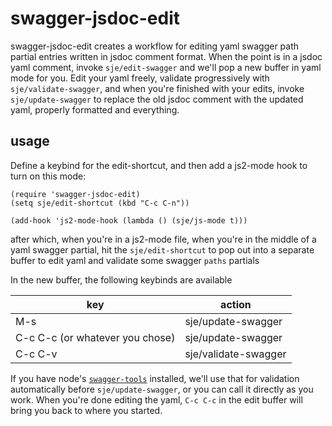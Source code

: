 # swagger-jsdoc-edit

swagger-jsdoc-edit creates a workflow for editing yaml swagger path
partial entries written in jsdoc comment format. When the point is in
a jsdoc yaml comment, invoke `sje/edit-swagger` and we'll pop a new
buffer in yaml mode for you. Edit your yaml freely, validate
progressively with `sje/validate-swagger`, and when you're finished
with your edits, invoke `sje/update-swagger` to replace the old jsdoc
comment with the updated yaml, properly formatted and everything.

## usage

Define a keybind for the edit-shortcut, and then add a js2-mode hook
to turn on this mode:

```elisp
(require 'swagger-jsdoc-edit)
(setq sje/edit-shortcut (kbd "C-c C-n"))

(add-hook 'js2-mode-hook (lambda () (sje/js-mode t)))
```

after which, when you're in a js2-mode file, when you're in the middle
of a yaml swagger partial, hit the `sje/edit-shortcut` to pop out into
a separate buffer to edit yaml and validate some swagger `paths`
partials

In the new buffer, the following keybinds are available

| key                             | action               |
| ---                             | ---                  |
| M-s                             | sje/update-swagger   |
| C-c C-c (or whatever you chose) | sje/update-swagger   |
| C-c C-v                         | sje/validate-swagger |

If you have node's [`swagger-tools`][st] installed, we'll use that for
validation automatically before `sje/update-swagger`, or you can call
it directly as you work. When you're done editing the yaml, `C-c C-c`
in the edit buffer will bring you back to where you started.

[st]: https://github.com/apigee-127/swagger-tools
